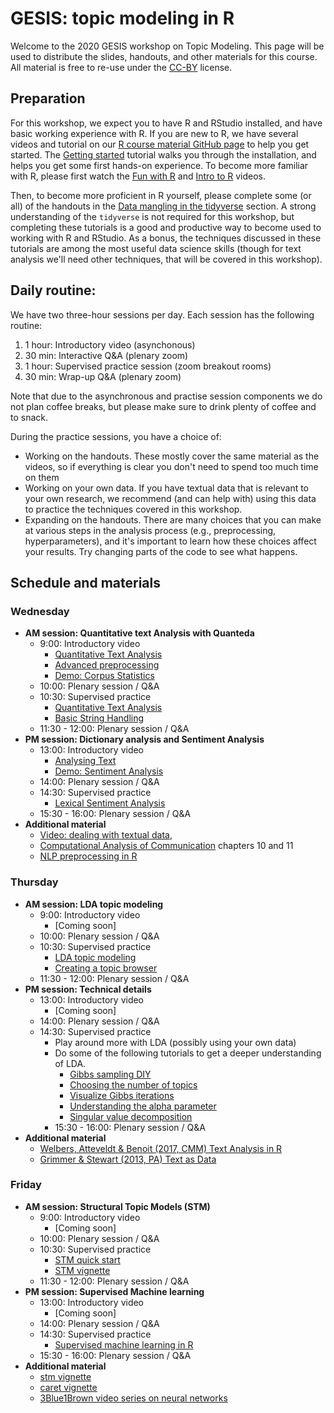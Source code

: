 # GESIS: topic modeling in R

Welcome to the 2020 GESIS workshop on Topic Modeling.
This page will be used to distribute the slides, handouts, and other materials for this course.
All material is free to re-use under the [CC-BY](LICENCE.md) license.

## Preparation

For this workshop, we expect you to have R and RStudio installed, and have basic working experience with R.
If you are new to R, we have several videos and tutorial on our [R course material GitHub page](https://github.com/ccs-amsterdam/r-course-material) to help you get started.
The [Getting started](https://github.com/ccs-amsterdam/r-course-material/blob/master/tutorials/R_basics_1_getting_started.md) tutorial walks you through the installation, and helps you get some first hands-on experience. 
To become more familiar with R, please first watch the [Fun with R](https://www.youtube.com/watch?v=eYCV8kIsgGs&list=PLjXODJ_lGN_V2ntvV2CN_GvzZ6Qm5km9L&index=2) and [Intro to R](https://www.youtube.com/watch?v=PVhZD5MINYM&list=PLjXODJ_lGN_V2ntvV2CN_GvzZ6Qm5km9L&index=1) videos. 

Then, to become more proficient in R yourself, please complete some (or all) of the handouts in the [Data mangling in the tidyverse](https://github.com/ccs-amsterdam/r-course-material) section.
A strong understanding of the `tidyverse` is not required for this workshop, but completing these tutorials is a good and productive way to become used to working with R and RStudio.
As a bonus, the techniques discussed in these tutorials are among the most useful data science skills (though for text analysis we'll need other techniques, that will be covered in this workshop).

## Daily routine:

We have two three-hour sessions per day. Each session has the following routine:

1. 1 hour: Introductory video (asynchonous)
2. 30 min: Interactive Q&A (plenary zoom) 
3. 1 hour: Supervised practice session (zoom breakout rooms)
4. 30 min: Wrap-up Q&A (plenary zoom) 

Note that due to the asynchronous and practise session components we do not plan coffee breaks, but please make sure to drink plenty of coffee and to snack.

During the practice sessions, you have a choice of:
 - Working on the handouts. These mostly cover the same material as the videos, so if everything is clear you don't need to spend too much time on them
 - Working on your own data. If you have textual data that is relevant to your own research, we recommend (and can help with) using this data to practice the techniques covered in this workshop.
 - Expanding on the handouts. There are many choices that you can make at various steps in the analysis process (e.g., preprocessing, hyperparameters), and it's important to learn how these choices affect your results. Try changing parts of the code to see what happens.


## Schedule and materials
  
### Wednesday
+ **AM session: Quantitative text Analysis with Quanteda**
  + 9:00: Introductory video
    + [Quantitative Text Analysis](https://www.youtube.com/watch?v=O6CGXnxPHok&list=PL-i7GM-A1wBZYRYTpem7hNVHK3hSV_1It&index=1)
    + [Advanced preprocessing](https://www.youtube.com/watch?v=tQoCjVat6UE&list=PL-i7GM-A1wBZYRYTpem7hNVHK3hSV_1It&index=2)
    + [Demo: Corpus Statistics](https://www.youtube.com/watch?v=7z7U7ORFWQM&list=PL-i7GM-A1wBZYRYTpem7hNVHK3hSV_1It&index=3) 
  + 10:00: Plenary session / Q&A
  + 10:30: Supervised practice 
    + [Quantitative Text Analysis](https://github.com/ccs-amsterdam/r-course-material/blob/master/tutorials/R_text_3_quanteda.md)
    + [Basic String Handling](https://github.com/ccs-amsterdam/r-course-material/blob/master/tutorials/R-tidy-14-strings.md)
  + 11:30 - 12:00: Plenary session / Q&A
+ **PM session: Dictionary analysis and Sentiment Analysis**
    + 13:00: Introductory video
      + [Analysing Text](https://www.youtube.com/watch?v=bHa2CClBYFw&list=PL-i7GM-A1wBZYRYTpem7hNVHK3hSV_1It&index=4)
      + [Demo: Sentiment Analysis](https://www.youtube.com/watch?v=U0l5GB0i3uU&list=PL-i7GM-A1wBZYRYTpem7hNVHK3hSV_1It&index=5)
    + 14:00: Plenary session / Q&A
    + 14:30: Supervised practice 
      + [Lexical Sentiment Analysis](https://github.com/ccs-amsterdam/r-course-material/blob/master/tutorials/sentiment_analysis.md)
    + 15:30 - 16:00: Plenary session / Q&A
+ **Additional material**
  + [Video: dealing with textual data](https://www.youtube.com/watch?v=ofOJiuaHV2w&list=PLjXODJ_lGN_V2ntvV2CN_GvzZ6Qm5km9L&index=8), 
  + [Computational Analysis of Communication](http://cssbook.net/cssbook_draft.pdf) chapters 10 and 11
  + [NLP preprocessing in R](https://github.com/ccs-amsterdam/r-course-material/blob/master/tutorials/r_text_nlp.md)
    

### Thursday
+ **AM session: LDA topic modeling**
  + 9:00: Introductory video
    + [Coming soon]
  + 10:00: Plenary session / Q&A
  + 10:30: Supervised practice 
    + [LDA topic modeling](https://github.com/ccs-amsterdam/r-course-material/blob/master/tutorials/r_text_lda.md)
    + [Creating a topic browser](https://github.com/ccs-amsterdam/r-course-material/blob/master/tutorials/R_text_topicbrowser.md)
  + 11:30 - 12:00: Plenary session / Q&A
+ **PM session: Technical details**
  + 13:00: Introductory video
    + [Coming soon]
  + 14:00: Plenary session / Q&A
  + 14:30: Supervised practice
      + Play around more with LDA (possibly using your own data)
      + Do some of the following tutorials to get a deeper understanding of LDA.
        + [Gibbs sampling DIY](https://github.com/ccs-amsterdam/r-course-material/blob/master/tutorials/gibbs.R)
        + [Choosing the number of topics](https://github.com/ccs-amsterdam/r-course-material/blob/master/tutorials/R_text_LDA_perplexity.md)
        + [Visualize Gibbs iterations](https://github.com/ccs-amsterdam/r-course-material/blob/master/tutorials/gibbs_animate.R)
        + [Understanding the alpha parameter](https://github.com/ccs-amsterdam/r-course-material/blob/master/tutorials/understanding_alpha.md)
        + [Singular value decomposition](https://github.com/ccs-amsterdam/r-course-material/blob/master/tutorials/SVD.md)
    + 15:30 - 16:00: Plenary session / Q&A
+ **Additional material**
  + [Welbers, Atteveldt & Benoit (2017, CMM) Text Analysis in R](http://vanatteveldt.com/p/welbers-text-r.pdf) 
  + [Grimmer & Stewart (2013, PA) Text as Data](http://www.collingwoodresearch.com/uploads/8/3/6/0/8360930/grimmer_and_stewart_2012.pdf)
  
  
### Friday
+ **AM session: Structural Topic Models (STM)**
  + 9:00: Introductory video
    + [Coming soon]
  + 10:00: Plenary session / Q&A
  + 10:30: Supervised practice 
    + [STM quick start](https://github.com/ccs-amsterdam/r-course-material/blob/master/tutorials/r_text_stm.md)
    + [STM vignette](https://cran.r-project.org/web/packages/stm/vignettes/stmVignette.pdf)
  + 11:30 - 12:00: Plenary session / Q&A
+ **PM session: Supervised Machine learning**
  + 13:00: Introductory video
    + [Coming soon]
  + 14:00: Plenary session / Q&A
  + 14:30: Supervised practice
    + [Supervised machine learning in R](https://github.com/ccs-amsterdam/r-course-material/blob/master/tutorials/r_text_ml.md)
  + 15:30 - 16:00: Plenary session / Q&A
+ **Additional material**
  + [stm vignette](https://cran.r-project.org/web/packages/stm/vignettes/stmVignette.pdf)
  + [caret vignette](https://cran.r-project.org/web/packages/caret/vignettes/caret.html)
  + [3Blue1Brown video series on neural networks](https://www.3blue1brown.com/neural-networks)


 
 
